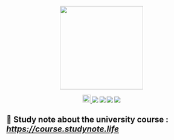 <p align="center">
	<a href="https://github.com/YUbuntu0109/course.studynote.life"><img src="https://course.studynote.life/logo.png" width="220" height="220"></a>
</p>

<p align="center">
	<a rel="license" href="http://creativecommons.org/licenses/by-nc-sa/4.0/">
		<img alt="知识共享许可协议" style="border-width:0" height="21" src="https://i.creativecommons.org/l/by-nc-sa/4.0/88x31.png">
	</a>
	<img src="https://travis-ci.com/YUbuntu0109/course.studynote.life.svg?branch=master"></img>
	<img src="https://img.shields.io/github/commit-activity/m/YUbuntu0109/course.studynote.life?color=ff69b4"></img>
    <img src="https://img.shields.io/github/repo-size/YUbuntu0109/course.studynote.life"></img>
    <img src="https://img.shields.io/github/stars/YUbuntu0109/course.studynote.life.svg"></img>
</p>


## 📖 Study note about the university course : *https://course.studynote.life*
